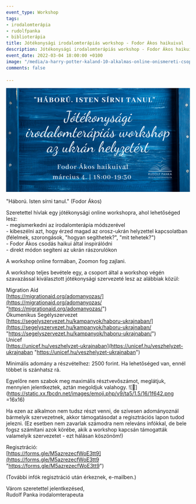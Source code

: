 ```yaml
---
event_type: Workshop
tags:
- irodalomterápia
- rudolfpanka
- biblioterápia
title: Jótékonysági irodalomterápiás workshop - Fodor Ákos haikuival
description: Jótékonysági irodalomterápiás workshop - Fodor Ákos haikuival
event_date: 2022-03-04 18:00:00 +0100
image: "/media/a-harry-potter-kaland-10-alkalmas-online-onismereti-csoport-2.png"
comments: false

---
```

![](/media/a-harry-potter-kaland-10-alkalmas-online-onismereti-csoport-2.png)

"Háború. Isten sírni tanul." (Fodor Ákos)

Szeretettel hívlak egy jótékonysági online workshopra, ahol lehetőséged lesz:  
\- megismerkedni az irodalomterápia módszerével  
\- kibeszélni azt, hogy érzed magad az orosz-ukrán helyzettel kapcsolatban (félelmek, szorongások, "hogyan segíthetek?", "mit tehetek?")  
\- Fodor Ákos csodás haikui által inspirálódni  
\- direkt módon segíteni az ukrán rászorulókon

A workshop online formában, Zoomon fog zajlani.

A workshop teljes bevétele egy, a csoport által a workshop végén szavazással kiválasztott jótékonysági szervezeté lesz az alábbiak közül:

Migration Aid  
[https://migrationaid.org/adomanyozas/](https://migrationaid.org/adomanyozas/ "https://migrationaid.org/adomanyozas/")  
Ökumenikus Segélyszervezet  
[https://segelyszervezet.hu/kampanyok/haboru-ukrajnaban/](https://segelyszervezet.hu/kampanyok/haboru-ukrajnaban/ "https://segelyszervezet.hu/kampanyok/haboru-ukrajnaban/")  
Unicef  
[https://unicef.hu/veszhelyzet-ukrajnaban](https://unicef.hu/veszhelyzet-ukrajnaban "https://unicef.hu/veszhelyzet-ukrajnaban")

Minimális adomány a részvételhez: 2500 forint. Ha lehetőséged van, ennél többet is szánhatsz rá.

Egyelőre nem szabok meg maximális résztvevőszámot, meglátjuk, mennyien jelentkeztek, aztán megoldjuk valahogy. ![🙂](https://static.xx.fbcdn.net/images/emoji.php/v9/ta5/1.5/16/1f642.png =16x16)

Ha ezen az alkalmon nem tudsz részt venni, de szívesen adományoznál bármelyik szervezetnek, akkor támogatásodat a regisztrációs lapon tudod jelezni. (Ez esetben nem zavarlak számodra nem releváns infókkal, de bele fogsz számítani azok körébe, akik a workshop kapcsán támogatták valamelyik szervezetet - ezt hálásan köszönöm!)

Regisztráció:  
[https://forms.gle/M5azrezecfWoE3tt9](https://forms.gle/M5azrezecfWoE3tt9 "https://forms.gle/M5azrezecfWoE3tt9")

(További infók regisztráció után érkeznek, e-mailben.)

Várom szeretettel jelentkezésed,  
Rudolf Panka irodalomterapeuta